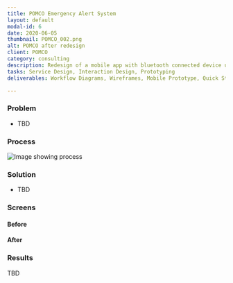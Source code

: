 ```yaml
---
title: POMCO Emergency Alert System
layout: default
modal-id: 6
date: 2020-06-05
thumbnail: POMCO_002.png
alt: POMCO after redesign
client: POMCO
category: consulting
description: Redesign of a mobile app with bluetooth connected device used by students to alert campus security when they are in an emergency situation. Also redesigned dispatcher dashboard and the flow between the two users.
tasks: Service Design, Interaction Design, Prototyping
deliverables: Workflow Diagrams, Wireframes, Mobile Prototype, Quick Start Guide

---
```

### Problem
* TBD

### Process
![Image showing process ](./img/portfolio/TBD)
### Solution
* TBD

### Screens
#### Before
#### After


### Results
TBD
